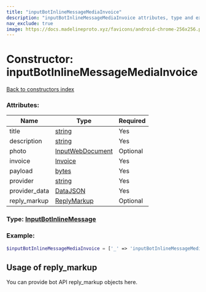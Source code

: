 ```yaml
---
title: "inputBotInlineMessageMediaInvoice"
description: "inputBotInlineMessageMediaInvoice attributes, type and example"
nav_exclude: true
image: https://docs.madelineproto.xyz/favicons/android-chrome-256x256.png
---
```

# Constructor: inputBotInlineMessageMediaInvoice  
[Back to constructors index](index.md)



### Attributes:

| Name     |    Type       | Required |
|----------|---------------|----------|
|title|[string](../types/string.md) | Yes|
|description|[string](../types/string.md) | Yes|
|photo|[InputWebDocument](../types/InputWebDocument.md) | Optional|
|invoice|[Invoice](../types/Invoice.md) | Yes|
|payload|[bytes](../types/bytes.md) | Yes|
|provider|[string](../types/string.md) | Yes|
|provider\_data|[DataJSON](../types/DataJSON.md) | Yes|
|reply\_markup|[ReplyMarkup](../types/ReplyMarkup.md) | Optional|



### Type: [InputBotInlineMessage](../types/InputBotInlineMessage.md)


### Example:

```php
$inputBotInlineMessageMediaInvoice = ['_' => 'inputBotInlineMessageMediaInvoice', 'title' => 'string', 'description' => 'string', 'photo' => InputWebDocument, 'invoice' => Invoice, 'payload' => 'bytes', 'provider' => 'string', 'provider_data' => DataJSON, 'reply_markup' => ReplyMarkup];
```  

## Usage of reply_markup

You can provide bot API reply_markup objects here.  


